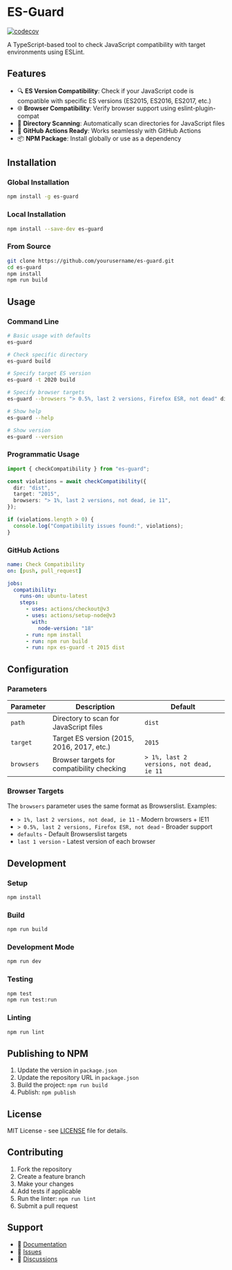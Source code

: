 # ES-Guard

[![codecov](https://codecov.io/gh/mkayander/es-guard/branch/main/graph/badge.svg)](https://codecov.io/gh/mkayander/es-guard)

A TypeScript-based tool to check JavaScript compatibility with target environments using ESLint.

## Features

- 🔍 **ES Version Compatibility**: Check if your JavaScript code is compatible with specific ES versions (ES2015, ES2016, ES2017, etc.)
- 🌐 **Browser Compatibility**: Verify browser support using eslint-plugin-compat
- 📁 **Directory Scanning**: Automatically scan directories for JavaScript files
- 🎯 **GitHub Actions Ready**: Works seamlessly with GitHub Actions
- 📦 **NPM Package**: Install globally or use as a dependency

## Installation

### Global Installation

```bash
npm install -g es-guard
```

### Local Installation

```bash
npm install --save-dev es-guard
```

### From Source

```bash
git clone https://github.com/yourusername/es-guard.git
cd es-guard
npm install
npm run build
```

## Usage

### Command Line

```bash
# Basic usage with defaults
es-guard

# Check specific directory
es-guard build

# Specify target ES version
es-guard -t 2020 build

# Specify browser targets
es-guard --browsers "> 0.5%, last 2 versions, Firefox ESR, not dead" dist

# Show help
es-guard --help

# Show version
es-guard --version
```

### Programmatic Usage

```typescript
import { checkCompatibility } from "es-guard";

const violations = await checkCompatibility({
  dir: "dist",
  target: "2015",
  browsers: "> 1%, last 2 versions, not dead, ie 11",
});

if (violations.length > 0) {
  console.log("Compatibility issues found:", violations);
}
```

### GitHub Actions

```yaml
name: Check Compatibility
on: [push, pull_request]

jobs:
  compatibility:
    runs-on: ubuntu-latest
    steps:
      - uses: actions/checkout@v3
      - uses: actions/setup-node@v3
        with:
          node-version: "18"
      - run: npm install
      - run: npm run build
      - run: npx es-guard -t 2015 dist
```

## Configuration

### Parameters

| Parameter  | Description                                | Default                                  |
| ---------- | ------------------------------------------ | ---------------------------------------- |
| `path`     | Directory to scan for JavaScript files     | `dist`                                   |
| `target`   | Target ES version (2015, 2016, 2017, etc.) | `2015`                                   |
| `browsers` | Browser targets for compatibility checking | `> 1%, last 2 versions, not dead, ie 11` |

### Browser Targets

The `browsers` parameter uses the same format as Browserslist. Examples:

- `> 1%, last 2 versions, not dead, ie 11` - Modern browsers + IE11
- `> 0.5%, last 2 versions, Firefox ESR, not dead` - Broader support
- `defaults` - Default Browserslist targets
- `last 1 version` - Latest version of each browser

## Development

### Setup

```bash
npm install
```

### Build

```bash
npm run build
```

### Development Mode

```bash
npm run dev
```

### Testing

```bash
npm test
npm run test:run
```

### Linting

```bash
npm run lint
```

## Publishing to NPM

1. Update the version in `package.json`
2. Update the repository URL in `package.json`
3. Build the project: `npm run build`
4. Publish: `npm publish`

## License

MIT License - see [LICENSE](LICENSE) file for details.

## Contributing

1. Fork the repository
2. Create a feature branch
3. Make your changes
4. Add tests if applicable
5. Run the linter: `npm run lint`
6. Submit a pull request

## Support

- 📖 [Documentation](https://github.com/yourusername/es-guard#readme)
- 🐛 [Issues](https://github.com/yourusername/es-guard/issues)
- 💬 [Discussions](https://github.com/yourusername/es-guard/discussions)
